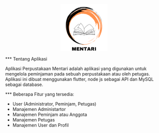 <p align="center">
    <a href="https://github.com/Ibrazaa/Project-Aplikasi-Perpustakaan-Mentari/tree/master" target="_blank"><img src="https://github.com/Ibrazaa/Project-Aplikasi-Perpustakaan-Mentari/blob/master/assets/mentari.png" width="150"></a>
</p>

*** Tentang Aplikasi

Aplikasi Perpustakaan Mentari adalah aplikasi yang digunakan untuk mengelola peminjaman pada sebuah perpustakaan atau oleh petugas. Aplikasi ini dibuat menggunakan flutter, node js sebagai API dan MySQL sebagai database.

*** Beberapa Fitur yang tersedia:
- User (Administrator, Peminjam, Petugas)
- Manajemen Administartor 
- Manajemen Peminjam atau Anggota
- Manajemen Petugas
- Manajemen User dan Profil



